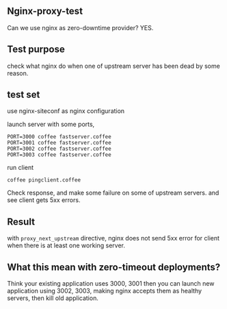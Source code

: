 Nginx-proxy-test
----------------

Can we use nginx as zero-downtime provider? YES.

## Test purpose

check what nginx do when one of upstream server has been dead by some reason.

## test set

use nginx-siteconf as nginx configuration

launch server with some ports,

```
PORT=3000 coffee fastserver.coffee
PORT=3001 coffee fastserver.coffee
PORT=3002 coffee fastserver.coffee
PORT=3003 coffee fastserver.coffee
```

run client

```
coffee pingclient.coffee
```

Check response, and make some failure on some of upstream servers. and see client gets 5xx errors.

## Result

with `proxy_next_upstream` directive, nginx does not send 5xx error for client when there is at least one working server.

## What this mean with zero-timeout deployments?

Think your existing application uses 3000, 3001 then you can launch new application using 3002, 3003,
making nginx accepts them as healthy servers, then kill old application.
